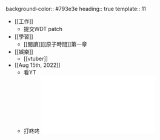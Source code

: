 background-color:: #793e3e
heading:: true
template:: 11

- [[工作]]
	- 提交WDT patch
- [[學習]]
	- [[閱讀]][[原子時間]]第一章
- [[娛樂]]
	- [[vtuber]]
- [[Aug 15th, 2022]]
	- 看YT
	- 打咚咚 ![Gigadevice_GD25B256EFIRR_Spec .pdf](../assets/Gigadevice_GD25B256EFIRR_Spec_1660557085613_0.pdf)